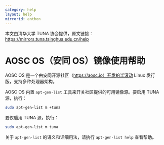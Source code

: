 ```yaml
---
category: help
layout: help
mirrorid: anthon
---
```


本文由清华大学 TUNA 协会提供，原文链接：<https://mirrors.tuna.tsinghua.edu.cn/help>


# AOSC OS（安同 OS）镜像使用帮助

AOSC OS 是一个由安同开源社区（https://aosc.io）开发的半滚动 Linux 发行版，支持多种处理器架构。

AOSC OS 内置 `apt-gen-list` 工具来开关社区提供的可用镜像源。要启用 TUNA 源，执行：

```bash
sudo apt-gen-list m +tuna
```

要仅启用 TUNA 源，执行：

```bash
sudo apt-gen-list m tuna
```

关于 `apt-gen-list` 的语义和详细用法，请执行 `apt-gen-list help` 查看帮助。
